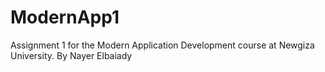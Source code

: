# ModernApp1
Assignment 1 for the Modern Application Development course at Newgiza University. By Nayer Elbaiady
